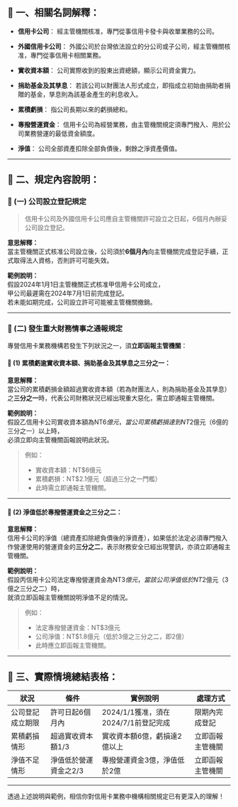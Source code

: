 ## 📌 一、相關名詞解釋：

- **信用卡公司**：
  經主管機關核准，專門從事信用卡發卡與收單業務的公司。

- **外國信用卡公司**：
  外國公司於台灣依法設立的分公司或子公司，經主管機關核准，專門從事信用卡相關業務。

- **實收資本額**：
  公司實際收到的股東出資總額，顯示公司資金實力。

- **捐助基金及其孳息**：
  若該公司以財團法人形式成立，即指成立初始由捐助者捐贈的基金，孳息則為該基金產生的利息收入。

- **累積虧損**：
  指公司長期以來的虧損總和。

- **專撥營運資金**：
  信用卡公司為經營業務，由主管機關規定須專門撥入、用於公司業務營運的最低資金額度。

- **淨值**：
  公司全部資產扣除全部負債後，剩餘之淨資產價值。

---

## 📌 二、規定內容說明：

### 🚩 (一) 公司設立登記規定

> 信用卡公司及外國信用卡公司應自主管機關許可設立之日起，6個月內辦妥公司設立登記。

**意思解釋：**  
當主管機關正式核准公司設立後，公司須於**6個月內**向主管機關完成登記手續，正式取得法人資格，否則許可可能失效。

**範例說明：**  
假設2024年1月1日主管機關正式核准甲信用卡公司成立，  
甲公司最遲需在2024年7月1日前完成登記。  
若未能如期完成，公司設立許可可能被主管機關撤銷。

---

### 🚩 (二) 發生重大財務情事之通報規定

專營信用卡業務機構若發生下列狀況之一，須**立即函報主管機關**：

#### 📍 (1) 累積虧逾實收資本額、捐助基金及其孳息之三分之一：

**意思解釋：**  
當公司的累積虧損金額超過實收資本額（若為財團法人，則為捐助基金及其孳息）之**三分之一**時，代表公司財務狀況已經出現重大惡化，需立即通報主管機關。

**範例說明：**  
假設乙信用卡公司實收資本額為NT$6億元，  
當公司累積虧損達到NT$2億元（6億的三分之一）以上時，  
必須立即向主管機關函報說明此狀況。

> 例如：
> - 實收資本額：NT$6億元  
> - 累積虧損：NT$2.1億元（超過三分之一門檻）  
> - 此時需立即通報主管機關。

---

#### 📍 (2) 淨值低於專撥營運資金之三分之二：

**意思解釋：**  
信用卡公司的淨值（總資產扣除總負債後的淨資產），如果低於法定必須專門撥入作營運使用的營運資金的**三分之二**，表示財務安全已經出現警訊，亦須立即通報主管機關。

**範例說明：**  
假設丙信用卡公司法定專撥營運資金為NT$3億元，
當該公司淨值低於NT$2億元（3億之三分之二）時，  
就須立即函報主管機關說明淨值不足的情況。

> 例如：
> - 法定專撥營運資金：NT$3億元  
> - 公司淨值：NT$1.8億元（低於3億之三分之二，即2億）  
> - 此時應立即函報主管機關。

---

## 📌 三、實際情境總結表格：

| 狀況 | 條件 | 實例說明 | 處理方式 |
|------|------|---------|---------|
| 公司登記成立期限 | 許可日起6個月內 | 2024/1/1獲准，須在2024/7/1前登記完成 | 限期內完成登記 |
| 累積虧損情形 | 超過實收資本額1/3 | 實收資本額6億，虧損達2億以上 | 立即函報主管機關 |
| 淨值不足情形 | 淨值低於營運資金之2/3 | 專撥營運資金3億，淨值低於2億 | 立即函報主管機關 |

---

透過上述說明與範例，相信你對信用卡業務中機構相關規定已有更深入的理解！
